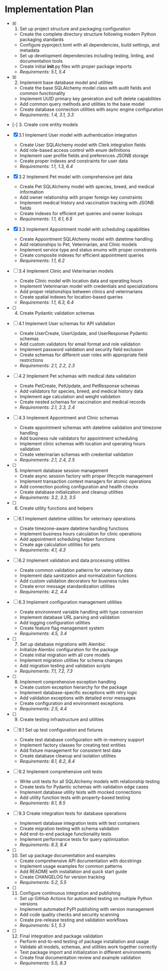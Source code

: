 # Implementation Plan

- [x] 1. Set up project structure and packaging configuration

  - Create the complete directory structure following modern Python packaging standards
  - Configure pyproject.toml with all dependencies, build settings, and metadata
  - Set up development dependencies including testing, linting, and documentation tools
  - Create initial **init**.py files with proper package imports
  - _Requirements: 5.1, 5.4_

- [x] 2. Implement base database model and utilities

  - Create the base SQLAlchemy model class with audit fields and common functionality
  - Implement UUID primary key generation and soft delete capabilities
  - Add common query methods and utilities to the base model
  - Create database connection utilities with async engine configuration
  - _Requirements: 1.4, 3.1, 3.3_

- [-] 3. Create core entity models
- [x] 3.1 Implement User model with authentication integration

  - Create User SQLAlchemy model with Clerk integration fields
  - Add role-based access control with enum definitions
  - Implement user profile fields and preferences JSONB storage
  - Create proper indexes and constraints for user data
  - _Requirements: 1.1, 1.3, 6.4_

- [x] 3.2 Implement Pet model with comprehensive pet data

  - Create Pet SQLAlchemy model with species, breed, and medical information
  - Add owner relationship with proper foreign key constraints
  - Implement medical history and vaccination tracking with JSONB fields
  - Create indexes for efficient pet queries and owner lookups
  - _Requirements: 1.1, 6.1, 6.5_

- [x] 3.3 Implement Appointment model with scheduling capabilities

  - Create Appointment SQLAlchemy model with datetime handling
  - Add relationships to Pet, Veterinarian, and Clinic models
  - Implement service type and status enums with proper constraints
  - Create composite indexes for efficient appointment queries
  - _Requirements: 1.1, 6.2_

- [ ] 3.4 Implement Clinic and Veterinarian models

  - Create Clinic model with location data and operating hours
  - Implement Veterinarian model with credentials and specializations
  - Add proper relationships between clinics and veterinarians
  - Create spatial indexes for location-based queries
  - _Requirements: 1.1, 6.3, 6.4_

- [ ] 4. Create Pydantic validation schemas
- [ ] 4.1 Implement User schemas for API validation

  - Create UserCreate, UserUpdate, and UserResponse Pydantic schemas
  - Add custom validators for email format and role validation
  - Implement password validation and security field exclusion
  - Create schemas for different user roles with appropriate field restrictions
  - _Requirements: 2.1, 2.2, 2.3_

- [ ] 4.2 Implement Pet schemas with medical data validation

  - Create PetCreate, PetUpdate, and PetResponse schemas
  - Add validators for species, breed, and medical history data
  - Implement age calculation and weight validation
  - Create nested schemas for vaccination and medical records
  - _Requirements: 2.1, 2.3, 2.4_

- [ ] 4.3 Implement Appointment and Clinic schemas

  - Create appointment schemas with datetime validation and timezone handling
  - Add business rule validators for appointment scheduling
  - Implement clinic schemas with location and operating hours validation
  - Create veterinarian schemas with credential validation
  - _Requirements: 2.1, 2.4, 2.5_

- [ ] 5. Implement database session management

  - Create async session factory with proper lifecycle management
  - Implement transaction context managers for atomic operations
  - Add connection pooling configuration and health checks
  - Create database initialization and cleanup utilities
  - _Requirements: 3.2, 3.3, 3.5_

- [ ] 6. Create utility functions and helpers
- [ ] 6.1 Implement datetime utilities for veterinary operations

  - Create timezone-aware datetime handling functions
  - Implement business hours calculation for clinic operations
  - Add appointment scheduling helper functions
  - Create age calculation utilities for pets
  - _Requirements: 4.1, 4.3_

- [ ] 6.2 Implement validation and data processing utilities

  - Create common validation patterns for veterinary data
  - Implement data sanitization and normalization functions
  - Add custom validation decorators for business rules
  - Create error message standardization utilities
  - _Requirements: 4.2, 4.4_

- [ ] 6.3 Implement configuration management utilities

  - Create environment variable handling with type conversion
  - Implement database URL parsing and validation
  - Add logging configuration utilities
  - Create feature flag management system
  - _Requirements: 4.5, 3.4_

- [ ] 7. Set up database migrations with Alembic

  - Initialize Alembic configuration for the package
  - Create initial migration with all core models
  - Implement migration utilities for schema changes
  - Add migration testing and validation scripts
  - _Requirements: 7.1, 7.2, 7.3_

- [ ] 8. Implement comprehensive exception handling

  - Create custom exception hierarchy for the package
  - Implement database-specific exceptions with retry logic
  - Add validation exceptions with detailed error messages
  - Create configuration and environment exceptions
  - _Requirements: 2.5, 4.4_

- [ ] 9. Create testing infrastructure and utilities
- [ ] 9.1 Set up test configuration and fixtures

  - Create test database configuration with in-memory support
  - Implement factory classes for creating test entities
  - Add fixture management for consistent test data
  - Create database cleanup and isolation utilities
  - _Requirements: 8.1, 8.2, 8.4_

- [ ] 9.2 Implement comprehensive unit tests

  - Write unit tests for all SQLAlchemy models with relationship testing
  - Create tests for Pydantic schemas with validation edge cases
  - Implement database utility tests with mocked connections
  - Add utility function tests with property-based testing
  - _Requirements: 8.1, 8.5_

- [ ] 9.3 Create integration tests for database operations

  - Implement database integration tests with test containers
  - Create migration testing with schema validation
  - Add end-to-end package functionality tests
  - Implement performance tests for query optimization
  - _Requirements: 8.3, 8.4_

- [ ] 10. Set up package documentation and examples

  - Create comprehensive API documentation with docstrings
  - Implement usage examples for common patterns
  - Add README with installation and quick start guide
  - Create CHANGELOG for version tracking
  - _Requirements: 5.2, 5.5_

- [ ] 11. Configure continuous integration and publishing

  - Set up GitHub Actions for automated testing on multiple Python versions
  - Implement automated PyPI publishing with version management
  - Add code quality checks and security scanning
  - Create pre-release testing and validation workflows
  - _Requirements: 5.1, 5.3_

- [ ] 12. Final integration and package validation
  - Perform end-to-end testing of package installation and usage
  - Validate all models, schemas, and utilities work together correctly
  - Test package import and initialization in different environments
  - Create final documentation review and example validation
  - _Requirements: 5.5, 8.3_
